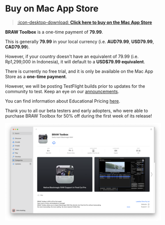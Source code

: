 # Buy on Mac App Store

> [:icon-desktop-download: **Click here to buy on the Mac App Store**](https://apps.apple.com/au/app/braw-toolbox/id6444061549?mt=12)

**BRAW Toolbox** is a one-time payment of **79.99**.

This is generally **79.99** in your local currency (i.e. **AUD79.99**, **USD79.99**, **CAD79.99**).

However, if your country doesn't have an equivalent of 79.99 (i.e. Rp1,299,000 in Indonesia), it will default to a **USD$79.99 equivalent**.

There is currently no free trial, and it is only be available on the Mac App Store as a **one-time payment**.

However, we will be posting TestFlight builds prior to updates for the community to test. Keep an eye on our [announcements](https://github.com/latenitefilms/BRAWToolbox/discussions/categories/announcements).

You can find information about Educational Pricing [here](https://brawtoolbox.io/educational/).

Thank you to all our beta testers and early adopters, who were able to purchase BRAW Toolbox for 50% off during the first week of its release!

![](static/app-store-number-1.png)